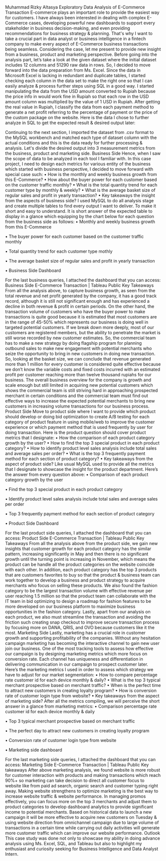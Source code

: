 Muhammad Rizky Altasya
Exploratory Data Analysis of E-Commerce Transaction
E-commerce plays an important role to provide the easiest way for customers. I have always been interested in dealing with complex E-Commerce cases, developing powerful new dashboards to support every stakeholder in business decision-making, and even providing recommendations for business strategy & planning. That's why I want to take a crucial part in data analyst or business intelligence in a fintech company to make every aspect of E-Commerce business transactions being seamless. Considering the case, let me present to provide new insight from a business, product and marketing perspective. Before going into the analysis part, let’s take a look at the given dataset where the initial dataset includes 12 columns and 51290 raw data in rows. So, I decided to move forward into the data preparation from Ms. Excel. Since the data in Microsoft Excel is lacking in redundant and duplicate tables, I started checking each column in the data set to make the right one so that I can easily analyze & process further steps using SQL in a good way. I started manipulating the data from the USD amount converted to Rupiah because the price info in would work fine in Rupiah so that each row in the USD amount column was multiplied by the value of 1 USD in Rupiah. After getting the real value in Rupiah, I classify the data from each payment method to generate a net profit referring to the percentage of payment or the price of the custom package on the website. Here is the data I chose to further analyze in SQL to get the expected result & desired output later:
 
Continuing to the next section, I imported the dataset from .csv format to the MySQL workbench and matched each type of dataset column with the actual conditions and this is the data ready for further processing & analysis. Let's divide the desired output into 3 measurement metrics from the business, product and marketing side.
Business Side
Hence, when I saw the scope of data to be analyzed in each tool I familiar with. In this case project, I need to design each metrics for various entity of the business which started with business perspective, I decided to move forward with special case such:
•	How is the monthly and weekly business growth from this E-Commerce?
•	How about the buyer power for each customer based on the customer traffic monthly?
•	What is the total quantity trend for each customer type by monthly & weekly?
•	What is the average basket size of regular sales and profit in yearly transaction?
•	Key takeaways the insight from the aspects of business side? 
I used MySQL to do all analysis stage and create multiple tables to find every output I want to deliver. To make it short and easy to understand. It is short answer of the expected table to display in a glance which equipping by the chart below for each question from the business side as follows:
•	Monthly and weekly business growth from this E-Commerce
 
•	The buyer power for each customer based on the customer traffic monthly
 
•	Total quantity trend for each customer type mothly
 
•	The average basket size of regular sales and profit in yearly transaction
 
•	Business Side Dashboard
 
For the last business queries, I attached the dashboard that you can access: 
Business Side E-Commerce Transaction | Tableau Public
Key Takeaways
From all the analysis above, to capture business growth, as seen from the total revenue and net profit generated by the company, it has a good track record, although it is still not significant enough and has experienced a decline in both revenue & profit in certain periods. On the other hand, the transaction volume of customers who have the buyer power to make transactions is quite good because it is estimated that most customers are in the range of 45-50% which represents our business is doing well in targeted potential customers. If we break down more deeply, most of our customers are registered members, but the ability to penetrate the market is still worse recorded by new customer estimates. So, the commercial team has to make a new strategy by doing flagship program for planning outbound sales to make new engagement with potential merchants who seize the opportunity to bring in new customers in doing new transaction. So, looking at the basket size, we can conclude that revenue generated more than 1 million for every customer is considered quite effective because we don’t know the variable costs and fixed costs incurred with an estimated profit per customer reaching more than twelve thousand rupiahs for our business. The overall business overview for the company is growth and scale enough but still limited in acquiring new potential customers which shows the commercial team is still striving hard in approaching prospected merchant in certain conditions and the commercial team must find out effective ways to increase the expected potential merchants to bring new customers in increasing volume transactions for our business process.
Product Side
Move to product side where I want to provide which product should develop or doing bid optimization to create A/B testing for each category of product feature in using mobile/web to improve the customer experience or which payment method that is used frequently by user for doing transaction. Here is the product question should cover product metrics that I designate:
•	How the comparison of each product category growth by the user?
•	How to find the top 3 special product in each product category?
•	How to identify product level sales analysis include total sales and average sales per order?
•	What is the top 3 frequently payment method for each section of product category?
•	Key takeaways from the aspect of product side?
Like usual MySQL used to provide all the metrics that I designate to showcase the insight for the product department. Here’s the answer from every question above:
•	Comparison of each product category growth by the user
 
•	Find the top 3 special product in each product category
 
 
 
 
•	Identify product level sales analysis include total sales and average sales per order
 
•	Top 3 frequently payment method for each section of product category
 
•	Product Side Dashboard
 
For the last product side queries, I attached the dashboard that you can access:
Product Side E-Commerce Transaction | Tableau Public
Key Takeaways
From all the analysis above from the product side, we gain new insights that customer growth for each product category has the similar pattern, increasing significantly in May and then there is no significant growth until the turning point is increasing in November, which means the product can be handle all the product categories on the website coincide with each other. In addition, each product category has the top 3 products that are customers favorites to buy so that the product & business team can work together to develop a business and product strategy to acquire merchants who focus on selling these products. We also found the fashion category to be the largest transaction volume with effective revenue per user reaching 1.5 million so that the product team can collaborate with the IT team in bid optimizing to design a roadmap for fashion features to be more developed on our business platform to maximize business opportunities in the fashion category. Lastly, apart from our analysis on each product, we also must streamline the transaction and avoiding the friction such creating snap checkout to improve secure transaction process by focusing more on DANA, QRIS, and OVO because customers like it the most. 
Marketing Side
Lastly, marketing has a crucial role in customer growth and supporting profitability of the companies. Without any hesitation campaign marketing has becoming the interactive channel to gain new user join our business. One of the most tracking tools to assess how effective our campaign is by designing marketing metrics which more focus on conversion rate. Each channel has uniqueness and differentiation in delivering communication in our campaign to prospect customer later. Here’s the marketing metrics I used in order to assess which strategy we have to adjust for our market segmentation:
•	How to compare percentage rate customer id for each device monthly & daily?
•	What is the top 3 typical merchant prospective based on merchant traffic?
•	When is the perfect time to attract new customers in creating loyalty program?
•	How is conversion rate of customer login type from website?
•	Key takeaways from the aspect of marketing side?
After all the metrics compiling, we will perceive the short answer in a glance from marketing metrics:
•	Comparison percentage rate customer id for each device monthly & daily
 
•	Top 3 typical merchant prospective based on merchant traffic
 
•	The perfect day to attract new customers in creating loyalty program
 
 
•	Conversion rate of customer login type from website

 
•	Marketing side dashboard
 
For the last marketing side queries, I attached the dashboard that you can access:
Marketing Side E-Commerce Transaction | Tableau Public
Key takeaways
After above marketing analysis, we found website is more robust for customer interaction with products and making transactions which reach 90%+ so marketing can take decision to direct all customer focus to website like from paid ad search, organic search and customer typing right away. Making website strengthens to optimize marketing is the best way to increase website traffic & website performance. In managing promos effectively, you can focus more on the top 3 merchants and adjust them to product categories to develop dashboard analytics to provide significant income to potential merchants. Based on historical data to launch a new campaign it will be more effective to acquire new customers on Tuesday & using website direction from omnichannel campaign due to large volume of transactions in a certain time while carrying out daily activities will generate more customer traffic which can improve our website performance.
Outlook
This case study was done not only to showcase my ability in doing advance analysis using Ms. Excel, SQL, and Tableau but also to highlight my enthusiast and curiosity seeking for Business Intelligence and Data Analyst Intern.
